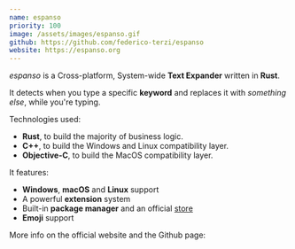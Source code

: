 ```yaml
---
name: espanso
priority: 100
image: /assets/images/espanso.gif
github: https://github.com/federico-terzi/espanso
website: https://espanso.org
---
```

*espanso* is a Cross-platform, System-wide **Text Expander** written in **Rust**.

It detects when you type a specific **keyword** and replaces it with *something else*, while you're typing.

Technologies used:

* **Rust**, to build the majority of business logic.
* **C++**, to build the Windows and Linux compatibility layer.
* **Objective-C**, to build the MacOS compatibility layer.

It features:

* **Windows**, **macOS** and **Linux** support
* A powerful **extension** system
* Built-in **package manager** and an official [store](https://hub.espanso.org)
* **Emoji** support

More info on the official website and the Github page: